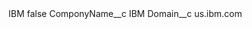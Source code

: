 <?xml version="1.0" encoding="UTF-8"?>
<CustomMetadata xmlns="http://soap.sforce.com/2006/04/metadata" xmlns:xsi="http://www.w3.org/2001/XMLSchema-instance" xmlns:xsd="http://www.w3.org/2001/XMLSchema">
    <label>IBM</label>
    <protected>false</protected>
    <values>
        <field>ComponyName__c</field>
        <value xsi:type="xsd:string">IBM</value>
    </values>
    <values>
        <field>Domain__c</field>
        <value xsi:type="xsd:string">us.ibm.com</value>
    </values>
</CustomMetadata>
